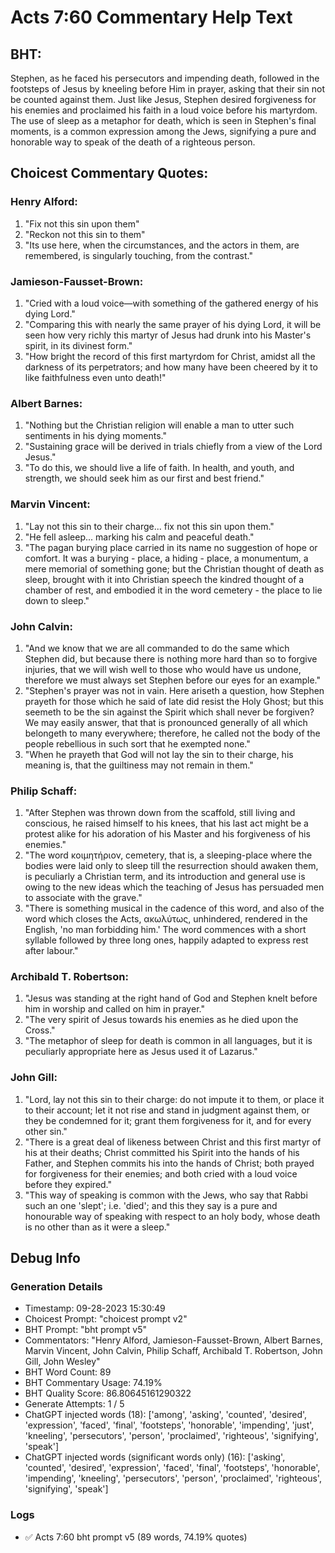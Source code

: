 # Acts 7:60 Commentary Help Text

## BHT:
Stephen, as he faced his persecutors and impending death, followed in the footsteps of Jesus by kneeling before Him in prayer, asking that their sin not be counted against them. Just like Jesus, Stephen desired forgiveness for his enemies and proclaimed his faith in a loud voice before his martyrdom. The use of sleep as a metaphor for death, which is seen in Stephen's final moments, is a common expression among the Jews, signifying a pure and honorable way to speak of the death of a righteous person.

## Choicest Commentary Quotes:
### Henry Alford:
1. "Fix not this sin upon them" 
2. "Reckon not this sin to them" 
3. "Its use here, when the circumstances, and the actors in them, are remembered, is singularly touching, from the contrast."

### Jamieson-Fausset-Brown:
1. "Cried with a loud voice—with something of the gathered energy of his dying Lord."
2. "Comparing this with nearly the same prayer of his dying Lord, it will be seen how very richly this martyr of Jesus had drunk into his Master's spirit, in its divinest form."
3. "How bright the record of this first martyrdom for Christ, amidst all the darkness of its perpetrators; and how many have been cheered by it to like faithfulness even unto death!"

### Albert Barnes:
1. "Nothing but the Christian religion will enable a man to utter such sentiments in his dying moments."
2. "Sustaining grace will be derived in trials chiefly from a view of the Lord Jesus."
3. "To do this, we should live a life of faith. In health, and youth, and strength, we should seek him as our first and best friend."

### Marvin Vincent:
1. "Lay not this sin to their charge... fix not this sin upon them."
2. "He fell asleep... marking his calm and peaceful death."
3. "The pagan burying place carried in its name no suggestion of hope or comfort. It was a burying - place, a hiding - place, a monumentum, a mere memorial of something gone; but the Christian thought of death as sleep, brought with it into Christian speech the kindred thought of a chamber of rest, and embodied it in the word cemetery - the place to lie down to sleep."

### John Calvin:
1. "And we know that we are all commanded to do the same which Stephen did, but because there is nothing more hard than so to forgive injuries, that we will wish well to those who would have us undone, therefore we must always set Stephen before our eyes for an example."
2. "Stephen's prayer was not in vain. Here ariseth a question, how Stephen prayeth for those which he said of late did resist the Holy Ghost; but this seemeth to be the sin against the Spirit which shall never be forgiven? We may easily answer, that that is pronounced generally of all which belongeth to many everywhere; therefore, he called not the body of the people rebellious in such sort that he exempted none."
3. "When he prayeth that God will not lay the sin to their charge, his meaning is, that the guiltiness may not remain in them."

### Philip Schaff:
1. "After Stephen was thrown down from the scaffold, still living and conscious, he raised himself to his knees, that his last act might be a protest alike for his adoration of his Master and his forgiveness of his enemies."
2. "The word κοιμητήριον, cemetery, that is, a sleeping-place where the bodies were laid only to sleep till the resurrection should awaken them, is peculiarly a Christian term, and its introduction and general use is owing to the new ideas which the teaching of Jesus has persuaded men to associate with the grave."
3. "There is something musical in the cadence of this word, and also of the word which closes the Acts, ακωλύτως, unhindered, rendered in the English, 'no man forbidding him.' The word commences with a short syllable followed by three long ones, happily adapted to express rest after labour."

### Archibald T. Robertson:
1. "Jesus was standing at the right hand of God and Stephen knelt before him in worship and called on him in prayer." 
2. "The very spirit of Jesus towards his enemies as he died upon the Cross." 
3. "The metaphor of sleep for death is common in all languages, but it is peculiarly appropriate here as Jesus used it of Lazarus."

### John Gill:
1. "Lord, lay not this sin to their charge: do not impute it to them, or place it to their account; let it not rise and stand in judgment against them, or they be condemned for it; grant them forgiveness for it, and for every other sin."
2. "There is a great deal of likeness between Christ and this first martyr of his at their deaths; Christ committed his Spirit into the hands of his Father, and Stephen commits his into the hands of Christ; both prayed for forgiveness for their enemies; and both cried with a loud voice before they expired."
3. "This way of speaking is common with the Jews, who say that Rabbi such an one 'slept'; i.e. 'died'; and this they say is a pure and honourable way of speaking with respect to an holy body, whose death is no other than as it were a sleep."


## Debug Info
### Generation Details
- Timestamp: 09-28-2023 15:30:49
- Choicest Prompt: "choicest prompt v2"
- BHT Prompt: "bht prompt v5"
- Commentators: "Henry Alford, Jamieson-Fausset-Brown, Albert Barnes, Marvin Vincent, John Calvin, Philip Schaff, Archibald T. Robertson, John Gill, John Wesley"
- BHT Word Count: 89
- BHT Commentary Usage: 74.19%
- BHT Quality Score: 86.80645161290322
- Generate Attempts: 1 / 5
- ChatGPT injected words (18):
	['among', 'asking', 'counted', 'desired', 'expression', 'faced', 'final', 'footsteps', 'honorable', 'impending', 'just', 'kneeling', 'persecutors', 'person', 'proclaimed', 'righteous', 'signifying', 'speak']
- ChatGPT injected words (significant words only) (16):
	['asking', 'counted', 'desired', 'expression', 'faced', 'final', 'footsteps', 'honorable', 'impending', 'kneeling', 'persecutors', 'person', 'proclaimed', 'righteous', 'signifying', 'speak']

### Logs
- ✅ Acts 7:60 bht prompt v5 (89 words, 74.19% quotes)